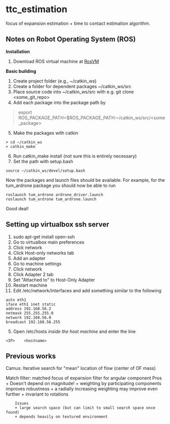 ttc_estimation
====================
focus of expansion estimation + time to contact estimation algorithm.


Notes on Robot Operating System (ROS) 
-------------------------------------
**Installation**

1. Download ROS virtual machine at [RosVM](http://nootrix.com/downloads/#RosVM)

**Basic building**

1. Create project folder (e.g., ~/catkin_ws)
2. Create a folder for dependent packages ~/catkin_ws/src
3. Place source code into ~/catkin_ws/src with e.g. git clone <some_git_repo>
4. Add each package into the package path by
> export ROS_PACKAGE_PATH=$ROS_PACKAGE_PATH:~/catkin_ws/src/<some_package>
5. Make the packages with catkin
```
> cd ~/catkin_ws
> catkin_make
```
6. Run catkin_make install (not sure this is entirely necessary)
7. Set the path with setup.bash
```
source ~/catkin_ws/devel/setup.bash
```

Now the packages and launch files should be available. For example, for the tum_ardrone package you should now be able to run
```
roslaunch tum_ardrone ardrone_driver.launch
roslaunch tum_ardrone tum_ardrone.launch
```
Good deal!


Setting up virtualbox ssh server
--------------------------------

1. sudo apt-get install open-ssh
2. Go to virtualbox main preferences
  1. Click network
  2. Click Host-only networks tab
  3. Add an adapter
3. Go to machine settings
  1. Click network
  2. Click Adapter 2 tab
  3. Set "Attached to" to Host-Only Adapter
  4. Restart machine
4. Edit /etc/network/interfaces and add something similar to the following
```
auto eth1
iface eth1 inet static
address 192.168.56.2
netmask 255.255.255.0
network 192.168.56.0
broadcast 192.168.56.255
```
5. Open /etc/hosts _inside the host machine_ and enter the line
```
<IP>    <hostname>
```


Previous works
--------------

Camus: Iterative search for "mean" location of flow (center of OF mass)

Match filter: matched focus of expansion filter for angular component
        Pros
        + Doesn't depend on magnitude!
        + weighting by participating components improves robustness
        + a radially increasing weighting may improve even further
        + invariant to rotations

        Issues
        + large search space (but can limit to small search space once found)
        + depends heavily on textured environment
